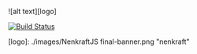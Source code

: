 ![alt text][logo]

[![Build Status](https://travis-ci.org/Nuuf/nenkraft.svg?branch=master)](https://travis-ci.org/Nuuf/nenkraft)

[logo]: ./images/NenkraftJS final-banner.png "nenkraft"

  